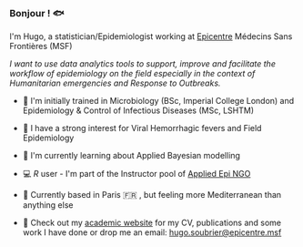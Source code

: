 ### Bonjour ! 🐟

I'm Hugo, a statistician/Epidemiologist working at [Epicentre](https://epicentre.msf.org/) Médecins Sans Frontières (MSF)

_I want to use data analytics tools to support, improve and facilitate the workflow of epidemiology on the field especially in the context of Humanitarian emergencies and Response to Outbreaks._

- 🔬 I'm initially trained in Microbiology (BSc, Imperial College London) and Epidemiology & Control of Infectious Diseases (MSc, LSHTM)
  
- 🦇 I have a strong interest for Viral Hemorrhagic fevers and Field Epidemiology
  
- 🌱 I'm currently learning about Applied Bayesian modelling

- 💻 _R_ user - I'm part of the Instructor pool of [Applied Epi NGO](https://appliedepi.org/)

- 🌊 Currently based in Paris 🇫🇷 , but feeling more Mediterranean than anything else 
  
- 📝 Check out my [academic website](https://www.hugzsoubrier.com/) for my CV, publications and some work I have done or drop me an email: hugo.soubrier@epicentre.msf 
